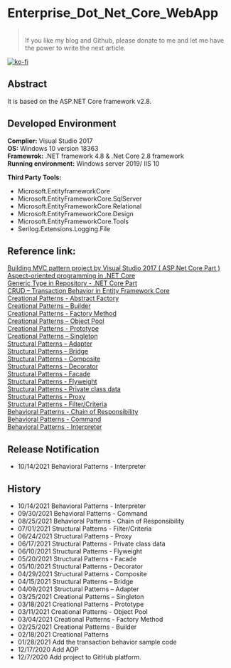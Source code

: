 # Enterprise_Dot_Net_Core_WebApp
>\
>If you like my blog and Github, please donate to me and let me have the power to write the next article.

[![ko-fi](https://www.ko-fi.com/img/githubbutton_sm.svg)](https://ko-fi.com/F1F82YR41)

## Abstract
It is based on the ASP.NET Core framework v2.8.
## Developed Environment
**Complier:** Visual Studio 2017\
**OS:** Windows 10 version 18363\
**Framewrok:** .NET framework 4.8 & .Net Core 2.8 framework\
**Running environment:** Windows server 2019/ IIS 10

**Third Party Tools:**
- Microsoft.EntityframeworkCore
- Microsoft.EntityFrameworkCore.SqlServer
- Microsoft.EntityFrameworkCore.Relational
- Microsoft.EntityFrameworkCore.Design
- Microsoft.EntityFrameworkCore.Tools
- Serilog.Extensions.Logging.File
## Reference link:
[Building MVC pattern project by Visual Studio 2017 ( ASP.Net Core Part )](https://davidskyspace.com/building-mvc-pattern-project-by-visual-studio-2017-asp-net-core-part/)
\
[Aspect-oriented programming in .NET Core](https://davidskyspace.com/aspect-oriented-programming-in-net-core/)
\
[Generic Type in Repository - .NET Core Part](https://davidskyspace.com/generic-type-in-repository-net-core-part/)
\
[CRUD – Transaction Behavior in Entity Framework Core](https://davidskyspace.com/crud-transaction-behavior-in-entity-framework-core/)
\
[Creational Patterns - Abstract Factory](https://davidskyspace.com/creational-patterns-abstract-factory/)
\
[Creational Patterns – Builder](https://davidskyspace.com/creational-patterns-builder/)
\
[Creational Patterns - Factory Method](https://davidskyspace.com/creational-patterns-factory-method/)
\
[Creational Patterns – Object Pool](davidskyspace.com/creational-patterns-object-pool/)
\
[Creational Patterns - Prototype](https://davidskyspace.com/creational-patterns-prototype/)
\
[Creational Patterns – Singleton](https://davidskyspace.com/creational-patterns-singleton/)
\
[Structural Patterns – Adapter](https://davidskyspace.com/structural-patterns-adapter/)
\
[Structural Patterns – Bridge](https://davidskyspace.com/structural-patterns-bridge/)
\
[Structural Patterns - Composite](https://davidskyspace.com/structural-patterns-composite/)
\
[Structural Patterns - Decorator](https://davidskyspace.com/structural-patterns-decorator/)
\
[Structural Patterns - Facade](https://davidskyspace.com/structural-patterns-facade/)
\
[Structural Patterns - Flyweight](https://davidskyspace.com/structural-patterns-flyweight/)
\
[Structural Patterns - Private class data](https://davidskyspace.com/structural-patterns-private-class-data/)
\
[Structural Patterns - Proxy](https://davidskyspace.com/structural-patterns-proxy/)
\
[Structural Patterns - Filter/Criteria](https://davidskyspace.com/structural-patterns-filter-criteria/)
\
[Behavioral Patterns - Chain of Responsibility](https://davidskyspace.com/behavioral-patterns-chain-of-responsibility/)
\
[Behavioral Patterns - Command](https://davidskyspace.com/behavioral-patterns-command/)
\
[Behavioral Patterns - Interpreter](https://davidskyspace.com/behavioral-patterns-interpreter/)

## Release Notification
- 10/14/2021 Behavioral Patterns - Interpreter

## History
- 10/14/2021 Behavioral Patterns - Interpreter
- 09/30/2021 Behavioral Patterns - Command
- 08/25/2021 Behavioral Patterns - Chain of Responsibility
- 07/01/2021 Structural Patterns - Filter/Criteria
- 06/24/2021 Structural Patterns - Proxy
- 06/17/2021 Structural Patterns - Private class data
- 06/10/2021 Structural Patterns - Flyweight
- 05/20/2021 Structural Patterns - Facade
- 05/10/2021 Structural Patterns - Decorator
- 04/29/2021 Structural Patterns - Composite
- 04/15/2021 Structural Patterns – Bridge
- 04/09/2021 Structural Patterns – Adapter
- 03/25/2021 Creational Patterns – Singleton
- 03/18/2021 Creational Patterns - Prototype
- 03/11/2021 Creational Patterns - Object Pool
- 03/04/2021 Creational Patterns - Factory Method
- 02/25/2021 Creational Patterns - Builder
- 02/18/2021 Creational Patterns
- 01/28/2021 Add the transaction behavior sample code
- 12/17/2020 Add AOP
- 12/7/2020 Add project to GitHub platform.
